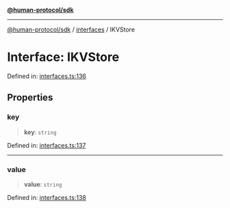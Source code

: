 [**@human-protocol/sdk**](../../README.md)

***

[@human-protocol/sdk](../../modules.md) / [interfaces](../README.md) / IKVStore

# Interface: IKVStore

Defined in: [interfaces.ts:136](https://github.com/humanprotocol/human-protocol/blob/366f3dd978e17e96d3d7afc31ded53e6bfcb7710/packages/sdk/typescript/human-protocol-sdk/src/interfaces.ts#L136)

## Properties

### key

> **key**: `string`

Defined in: [interfaces.ts:137](https://github.com/humanprotocol/human-protocol/blob/366f3dd978e17e96d3d7afc31ded53e6bfcb7710/packages/sdk/typescript/human-protocol-sdk/src/interfaces.ts#L137)

***

### value

> **value**: `string`

Defined in: [interfaces.ts:138](https://github.com/humanprotocol/human-protocol/blob/366f3dd978e17e96d3d7afc31ded53e6bfcb7710/packages/sdk/typescript/human-protocol-sdk/src/interfaces.ts#L138)
